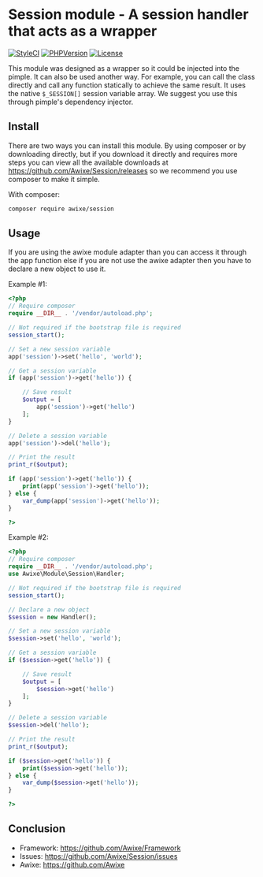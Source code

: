 
Session module - A session handler that acts as a wrapper
=======================================
[![StyleCI](https://styleci.io/repos/107491606/shield?branch=master)](https://styleci.io/repos/107491606) [![PHPVersion](https://img.shields.io/badge/PHP-%3E%3D%207.0.0-blue.svg?style=flat-square)](https://secure.php.net/) [![License](https://img.shields.io/badge/License-GPL--3.0-orange.svg?style=flat-square)](https://choosealicense.com/licenses/gpl-3.0/)

This module was designed as a wrapper so it could be injected into the pimple. It can also be used another way. For example, you can call the class directly and call any function statically to achieve the same result. It uses the native `$_SESSION[]` session variable array. We suggest you use this through pimple's dependency injector.

Install
-------

There are two ways you can install this module. By using composer or by downloading directly, but if you download it directly and requires more steps you can view all the available downloads at https://github.com/Awixe/Session/releases so we recommend you use composer to make it simple.

With composer:
```sh
composer require awixe/session
```
Usage
-----
If you are using the awixe module adapter than you can access it through the app function else if you are not use the awixe adapter then you have to declare a new object to use it.

Example #1:

```php
<?php
// Require composer
require __DIR__ . '/vendor/autoload.php';

// Not required if the bootstrap file is required
session_start();

// Set a new session variable
app('session')->set('hello', 'world');

// Get a session variable
if (app('session')->get('hello')) {

    // Save result
    $output = [
        app('session')->get('hello')
    ];
}

// Delete a session variable
app('session')->del('hello');

// Print the result
print_r($output);

if (app('session')->get('hello')) {
    print(app('session')->get('hello'));
} else {
    var_dump(app('session')->get('hello'));
}

?>
```

Example #2:

```php
<?php
// Require composer
require __DIR__ . '/vendor/autoload.php';
use Awixe\Module\Session\Handler;

// Not required if the bootstrap file is required
session_start();

// Declare a new object
$session = new Handler();

// Set a new session variable
$session->set('hello', 'world');

// Get a session variable
if ($session->get('hello')) {

    // Save result
    $output = [
        $session->get('hello')
    ];
}

// Delete a session variable
$session->del('hello');

// Print the result
print_r($output);

if ($session->get('hello')) {
    print($session->get('hello'));
} else {
    var_dump($session->get('hello'));
}

?>
```

Conclusion
-----
  - Framework: https://github.com/Awixe/Framework
  - Issues: https://github.com/Awixe/Session/issues
  - Awixe: https://github.com/Awixe
  

